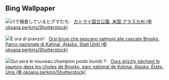 ## Bing Wallpaper
![](https://www.bing.com/th?id=OHR.GrizzlyFalls_JA-JP3634717781_UHD.jpg&w=1000)川で捕食しているヒグマたち:&nbsp;&ensp;[カトマイ国立公園, 米国 アラスカ州 (© oksana.perkins/Shutterstock)](https://www.bing.com/th?id=OHR.GrizzlyFalls_JA-JP3634717781_UHD.jpg)
<br><br/>
![](https://www.bing.com/th?id=OHR.GrizzlyFalls_IT-IT0353576964_UHD.jpg&w=1000)È ora di pranzo!:&nbsp;&ensp;[Orsi bruni che pescano salmoni alle cascate Brooks, Parco nazionale di Katmai, Alaska, Stati Uniti (© oksana.perkins/Shutterstock)](https://www.bing.com/th?id=OHR.GrizzlyFalls_IT-IT0353576964_UHD.jpg)
<br><br/>
![](https://www.bing.com/th?id=OHR.GrizzlyFalls_FR-FR9827995252_UHD.jpg&w=1000)Qui sera le nouveau champion poids lourds ?:&nbsp;&ensp;[Ours grizzly pêchant le saumon dans les chutes de Brooks, parc national de Katmai, Alaska, États-Unis (© oksana.perkins/Shutterstock)](https://www.bing.com/th?id=OHR.GrizzlyFalls_FR-FR9827995252_UHD.jpg)
<br><br/>

